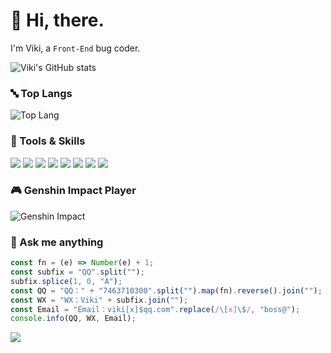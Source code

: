 # 👋 Hi, there.

I'm Viki, a `Front-End` bug coder.

![Viki's GitHub stats](https://github-readme-stats.vercel.app/api?username=vikiboss&show_icons=true)

### 🔤 Top Langs

![Top Lang](https://github-readme-stats.vercel.app/api/top-langs/?username=vikiboss&layout=compact)

### 🔧 Tools & Skills

[![](https://img.shields.io/badge/-Visual%20Studio%20Code-1d89d2?style=flat-square&logo=visual-studio-code&logoColor=ffffff)](https://code.visualstudio.com/)
[![](https://img.shields.io/badge/-Windows%20Terminal-333333?style=flat-square&logo=WindowsTerminal&logoColor=ffffff)](https://www.microsoft.com/zh-cn/p/windows-terminal/9n0dx20hk701)
[![](https://img.shields.io/badge/-Goole%20Chrome-4c8bf4?style=flat-square&logo=GoogleChrome&logoColor=ffffff)](https://google.cn/chrome/)
[![](https://img.shields.io/badge/-Termux-000000?style=flat-square&logo=WindowsTerminal&logoColor=ffffff)](https://termux.com/)
[![](https://img.shields.io/badge/-JavaScript-f7a326?style=flat-square&logo=javascript&logoColor=ffffff)](https://www.ecma-international.org/)
[![](https://img.shields.io/badge/-React-33aaff?style=flat-square&logo=react&logoColor=ffffff)](https://reactjs.org/)
[![](https://img.shields.io/badge/-Node.js-43853d?style=flat-square&logo=node.js&logoColor=ffffff)](https://nodejs.org/)
[![](https://img.shields.io/badge/-TypeScript-007acc?style=flat-square&logo=typescript&logoColor=white)](https://www.typescriptlang.org/)

### 🎮 Genshin Impact Player

![Genshin Impact](https://genshin-card.getloli.com/rand/321901921.png)

### 💬 Ask me anything

```js
const fn = (e) => Number(e) + 1;
const subfix = "QQ".split("");
subfix.splice(1, 0, "A");
const QQ = "QQ：" + "7463710300".split("").map(fn).reverse().join("");
const WX = "WX：Viki" + subfix.join("");
const Email = "Email：viki[x]$qq.com".replace(/\[x]\$/, "boss@");
console.info(QQ, WX, Email);
```
![](https://komarev.com/ghpvc/?username=vikiboss&color=green)
<img width="0" height="0" src="https://profile-counter.glitch.me/vikiboss/count.svg" />
